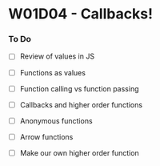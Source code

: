 # W01D04 - Callbacks!

### To Do
- [ ] Review of values in JS
- [ ] Functions as values
- [ ] Function calling vs function passing
- [ ] Callbacks and higher order functions
- [ ] Anonymous functions
- [ ] Arrow functions
- [ ] Make our own higher order function











